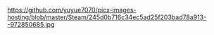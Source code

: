https://github.com/yuyue7070/picx-images-hosting/blob/master/Steam/245d0b716c34ec5ad25f203bad78a913--972850685.jpg

